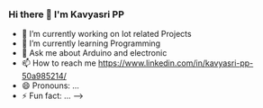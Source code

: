 ### Hi there 👋 I'm Kavyasri PP

- 🔭 I’m currently working on Iot related Projects
- 🌱 I’m currently learning Programming
- 💬 Ask me about Arduino and electronic
- 📫 How to reach me https://www.linkedin.com/in/kavyasri-pp-50a985214/
- 😄 Pronouns: ...
- ⚡ Fun fact: ...
-->
